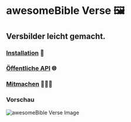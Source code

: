 # awesomeBible Verse 🖼️
## Versbilder leicht gemacht.

### [Installation](HOSTING.DE.md) 🔧
### [Öffentliche API](API.DE.md) 🌐
### [Mitmachen](CONTRIBUTING.md) 🧑‍🤝‍🧑

### Vorschau
![awesomeBible Verse Image](https://verse.awesomebible.de "Image by awesomebible.de")
